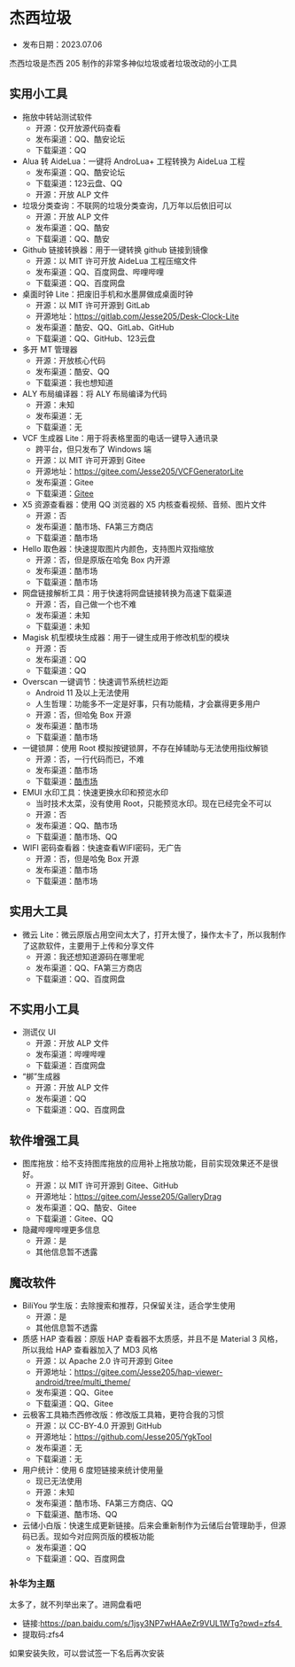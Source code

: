 # 杰西垃圾

- 发布日期：2023.07.06

杰西垃圾是杰西 205 制作的非常多神似垃圾或者垃圾改动的小工具

## 实用小工具

- 拖放中转站测试软件
  - 开源：仅开放源代码查看
  - 发布渠道：QQ、酷安论坛
  - 下载渠道：QQ
- Alua 转 AideLua：一键将 AndroLua+ 工程转换为 AideLua 工程
  - 发布渠道：QQ、酷安论坛
  - 下载渠道：123云盘、QQ
  - 开源：开放 ALP 文件
- 垃圾分类查询：不联网的垃圾分类查询，几万年以后依旧可以
  - 开源：开放 ALP 文件
  - 发布渠道：QQ、酷安
  - 下载渠道：QQ、酷安
- Github 链接转换器：用于一键转换 github 链接到镜像
  - 开源：以 MIT 许可开放 AideLua 工程压缩文件
  - 发布渠道：QQ、百度网盘、哔哩哔哩
  - 下载渠道：QQ、百度网盘
- 桌面时钟 Lite：把废旧手机和水墨屏做成桌面时钟
  - 开源：以 MIT 许可开源到 GitLab
  - 开源地址：<https://gitlab.com/Jesse205/Desk-Clock-Lite>
  - 发布渠道：酷安、QQ、GitLab、GitHub
  - 下载渠道：QQ、GitHub、123云盘
- 多开 MT 管理器
  - 开源：开放核心代码
  - 发布渠道：酷安、QQ
  - 下载渠道：我也想知道
- ALY 布局编译器：将 ALY 布局编译为代码
  - 开源：未知
  - 发布渠道：无
  - 下载渠道：无
- VCF 生成器 Lite：用于将表格里面的电话一键导入通讯录
  - 跨平台，但只发布了 Windows 端
  - 开源：以 MIT 许可开源到 Gitee
  - 开源地址：<https://gitee.com/Jesse205/VCFGeneratorLite>
  - 发布渠道：Gitee
  - 下载渠道：[Gitee](https://gitee.com/Jesse205/VCFGeneratorLite/releases/latest)
- X5 资源查看器：使用 QQ 浏览器的 X5 内核查看视频、音频、图片文件
  - 开源：否
  - 发布渠道：酷市场、FA第三方商店
  - 下载渠道：酷市场
- Hello 取色器：快速提取图片内颜色，支持图片双指缩放
  - 开源：否，但是原版在哈兔 Box 内开源
  - 发布渠道：酷市场
  - 下载渠道：酷市场
- 网盘链接解析工具：用于快速将网盘链接转换为高速下载渠道
  - 开源：否，自己做一个也不难
  - 发布渠道：未知
  - 下载渠道：未知
- Magisk 机型模块生成器：用于一键生成用于修改机型的模块
  - 开源：否
  - 发布渠道：QQ
  - 下载渠道：QQ
- Overscan 一键调节：快速调节系统栏边距
  - Android 11 及以上无法使用
  - 人生哲理：功能多不一定是好事，只有功能精，才会赢得更多用户
  - 开源：否，但哈兔 Box 开源
  - 发布渠道：酷市场
  - 下载渠道：酷市场
- 一键锁屏：使用 Root 模拟按键锁屏，不存在掉辅助与无法使用指纹解锁
  - 开源：否，一行代码而已，不难
  - 发布渠道：酷市场
  - 下载渠道：[酷市场](https://www.coolapk.com/apk/com.Jesse205.OneKeyLockScreen)
- EMUI 水印工具：快速更换水印和预览水印
  - 当时技术太菜，没有使用 Root，只能预览水印。现在已经完全不可以
  - 开源：否
  - 发布渠道：QQ、酷市场
  - 下载渠道：酷市场、QQ
- WIFI 密码查看器：快速查看WIFI密码，无广告
  - 开源：否，但是哈兔 Box 开源
  - 发布渠道：酷市场
  - 下载渠道：酷市场

## 实用大工具

- 微云 Lite：微云原版占用空间太大了，打开太慢了，操作太卡了，所以我制作了这款软件，主要用于上传和分享文件
  - 开源：我还想知道源码在哪里呢
  - 发布渠道：QQ、FA第三方商店
  - 下载渠道：QQ、百度网盘

## 不实用小工具

- 测谎仪 UI
  - 开源：开放 ALP 文件
  - 发布渠道：哔哩哔哩
  - 下载渠道：百度网盘
- “梆”生成器
  - 开源：开放 ALP 文件
  - 发布渠道：QQ
  - 下载渠道：QQ、百度网盘

## 软件增强工具

- 图库拖放：给不支持图库拖放的应用补上拖放功能，目前实现效果还不是很好。
  - 开源：以 MIT 许可开源到 Gitee、GitHub
  - 开源地址：<https://gitee.com/Jesse205/GalleryDrag>
  - 发布渠道：QQ、酷安、Gitee
  - 下载渠道：Gitee、QQ
- 隐藏哔哩哔哩更多信息
  - 开源：是
  - 其他信息暂不透露

## 魔改软件

- BiliYou 学生版：去除搜索和推荐，只保留关注，适合学生使用
  - 开源：是
  - 其他信息暂不透露
- 质感 HAP 查看器：原版 HAP 查看器不太质感，并且不是 Material 3 风格，所以我给 HAP 查看器加入了 MD3 风格
  - 开源：以 Apache 2.0 许可开源到 Gitee
  - 开源地址：<https://gitee.com/Jesse205/hap-viewer-android/tree/multi_theme/>
  - 发布渠道：QQ、Gitee
  - 下载渠道：QQ、Gitee
- 云极客工具箱杰西修改版：修改版工具箱，更符合我的习惯
  - 开源：以 CC-BY-4.0 开源到 GitHub
  - 开源地址：<https://github.com/Jesse205/YgkTool>
  - 发布渠道：无
  - 下载渠道：无
- 用户统计：使用 6 度短链接来统计使用量
  - 现已无法使用
  - 开源：未知
  - 发布渠道：酷市场、FA第三方商店、QQ
  - 下载渠道、酷市场、QQ
- 云储小白版：快速生成更新链接。后来会重新制作为云储后台管理助手，但源码已丢。现如今对应网页版的模板功能
  - 发布渠道：QQ
  - 下载渠道：QQ、百度网盘

### 补华为主题

太多了，就不列举出来了。进网盘看吧

- 链接:https://pan.baidu.com/s/1jsy3NP7wHAAeZr9VUL1WTg?pwd=zfs4 
- 提取码:zfs4

如果安装失败，可以尝试签一下名后再次安装
